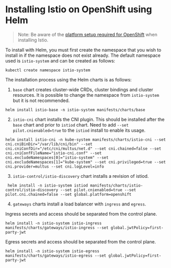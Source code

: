 # Installing Istio on OpenShift using Helm

> Note: Be aware of the [platform setup required for OpenShift](https://istio.io/latest/docs/setup/platform-setup/openshift/) when installing Istio.

To install with Helm, you must first create the namespace that you wish to install in if the namespace does not exist already. The default namespace used is `istio-system` and can be created as follows:

```console
kubectl create namespace istio-system
```

The installation process using the Helm charts is as follows:

1) `base` chart creates cluster-wide CRDs, cluster bindings and cluster resources. It is possible to change the namespace from `istio-system` but it is not recommended.

```console
helm install istio-base -n istio-system manifests/charts/base
```

2) `istio-cni` chart installs the CNI plugin. This should be installed after the `base` chart and prior to `istiod` chart. Need to add `--set pilot.cnienabled=true` to the `istiod` install to enable its usage.

```console
helm install istio-cni -n kube-system manifests/charts/istio-cni --set cni.cniBinDir="/var/lib/cni/bin" --set cni.cniConfDir="/etc/cni/multus/net.d" --set cni.chained=false --set cni.cniConfFileName="istio-cni.conf" --set cni.excludeNamespaces[0]="istio-system" --set cni.excludeNamespaces[1]="kube-system" --set cni.privileged=true --set cni.provider=multus --set cni.logLevel=info
```

3) `istio-control/istio-discovery` chart installs a revision of istiod.

```console
 helm install -n istio-system istiod manifests/charts/istio-control/istio-discovery --set pilot.cnienabled=true --set pilot.cni.chained=false --set global.platform=openshift
```

4) `gateways` charts install a load balancer with `ingress` and `egress`.

Ingress secrets and access should be separated from the control plane.

```console
helm install -n istio-system istio-ingress manifests/charts/gateways/istio-ingress --set global.jwtPolicy=first-party-jwt
```

Egress secrets and access should be separated from the control plane.

```console
helm install -n istio-system istio-egress manifests/charts/gateways/istio-egress --set global.jwtPolicy=first-party-jwt
```
